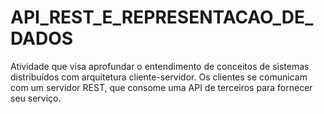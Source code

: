 # API_REST_E_REPRESENTACAO_DE_DADOS
Atividade que visa aprofundar o entendimento de conceitos de sistemas distribuídos com arquitetura cliente-servidor. Os clientes se comunicam com um servidor REST, que consome uma API de terceiros para fornecer seu serviço.
